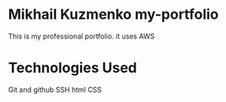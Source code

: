 # Mikhail Kuzmenko my-portfolio
This is my professional portfolio. it uses AWS
# Technologies Used

Git and github
SSH
html
CSS
